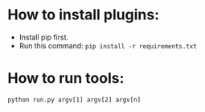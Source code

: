 # How to install plugins:
- Install pip first.
- Run this command:
`pip install -r requirements.txt`

# How to run tools:
`python run.py argv[1] argv[2] argv[n]`
